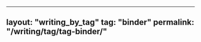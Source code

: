 ---
layout: "writing_by_tag"
tag: "binder"
permalink: "/writing/tag/tag-binder/"
-------------------------------------